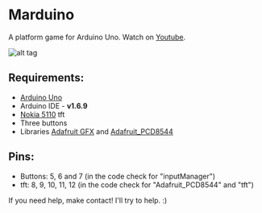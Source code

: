 # Marduino
A platform game for Arduino Uno.
Watch on [Youtube](https://www.youtube.com/watch?v=y5DeofZac5w).

![alt tag](https://tobiasbu.files.wordpress.com/2015/01/img_7140.jpg?w=540&h=287)

## Requirements:
* [Arduino Uno](https://www.arduino.cc/en/Main/ArduinoBoardUno)
* Arduino IDE - **v1.6.9**
* [Nokia 5110](https://www.adafruit.com/product/338) tft
* Three buttons
* Libraries [Adafruit GFX](https://github.com/adafruit/Adafruit-GFX-Library) and [Adafruit_PCD8544](https://github.com/adafruit/Adafruit-PCD8544-Nokia-5110-LCD-library)

## Pins:

* Buttons: 5, 6 and 7 (in the code check for "inputManager")
* tft: 8, 9, 10, 11, 12 (in the code check for "Adafruit_PCD8544" and "tft")

If you need help, make contact! I'll try to help. :)
